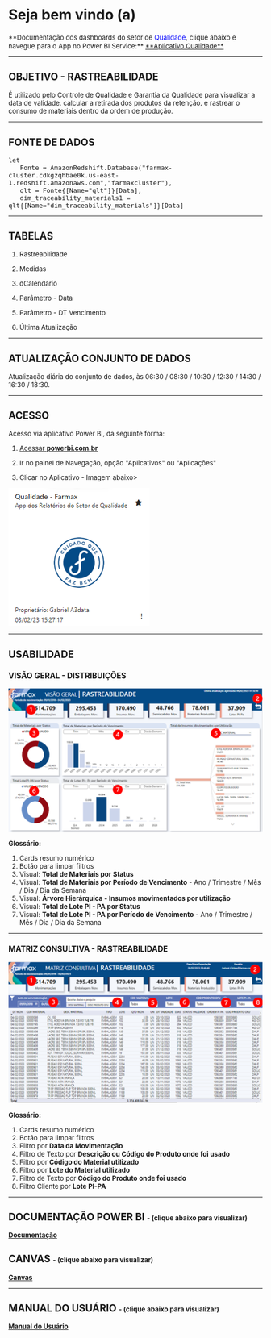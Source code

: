 # **Seja bem vindo (a)**

<font size ="2">
**Documentação dos dashboards do setor de <span style = "color: blue">Qualidade</span>, clique abaixo e navegue para o App no Power BI Service:**

<a href="https://app.powerbi.com/Redirect?action=OpenApp&appId=e88e92bc-c6dd-4cd4-b79e-2eb32b033931&ctid=4019cfa9-aae5-4964-912e-b0e0bb606d37" target="_blank">
**Aplicativo Qualidade**
</a>

---

<font size ="2">

## **OBJETIVO - RASTREABILIDADE**
É utilizado pelo Controle de Qualidade e Garantia da Qualidade para visualizar a data de validade, calcular a retirada dos produtos da retenção, e  rastrear o  consumo de materiais dentro da ordem de produção.

---

## **FONTE DE DADOS**

~~~
let
   Fonte = AmazonRedshift.Database("farmax-cluster.cdkgzqhbae0k.us-east-1.redshift.amazonaws.com","farmaxcluster"),
   qlt = Fonte{[Name="qlt"]}[Data],
   dim_traceability_materials1 = qlt{[Name="dim_traceability_materials"]}[Data]
~~~

---
## **TABELAS**

1. Rastreabilidade

2. Medidas

3. dCalendario	 

4. Parâmetro - Data	

5. Parâmetro - DT Vencimento		

6. Última Atualização	
	

---
## **ATUALIZAÇÃO CONJUNTO DE DADOS**
Atualização diária do conjunto de dados, às 06:30 / 08:30 / 10:30 / 12:30 / 14:30 / 16:30 / 18:30.

---
## **ACESSO**
Acesso via aplicativo Power BI, da seguinte forma:

<a href="https://app.powerbi.com/home" target="_blank">

1. Acessar **powerbi.com.br** </a>

2. Ir no painel de Navegação, opção "Aplicativos" ou "Aplicações"

3. Clicar no Aplicativo - Imagem abaixo>

![Imagem App Mkt](AD_Qualidade/APP_QUALIDADE.png)

---

## **USABILIDADE**


### **VISÃO GERAL - DISTRIBUIÇÕES**

![Matriz](AD_Qualidade/RASTREABILIDADE_01_VISAO_GERAL.png)



**Glossário:**

1. Cards resumo numérico
2. Botão para limpar filtros
3. Visual: **Total de Materiais por Status** 
4. Visual: **Total de Materiais por Período de Vencimento**  <font size ="2"> - Ano / Trimestre / Mês / Dia / Dia da Semana  </font>
5. Visual: **Árvore Hierárquica - Insumos movimentados por utilização**
6. Visual: **Total de Lote PI - PA por Status**
7. Visual: **Total de Lote PI - PA  por Período de Vencimento**  <font size ="2"> - Ano / Trimestre / Mês / Dia / Dia da Semana  </font>
---


### **MATRIZ CONSULTIVA - RASTREABILIDADE**

![Matriz](AD_Qualidade/RASTREABILIDADE_02_MATRIZ.png)



**Glossário:**

1. Cards resumo numérico
2. Botão para limpar filtros
3. Filtro por **Data da Movimentação**
4. Filtro de Texto por **Descrição ou Código do Produto onde foi usado**
5. Filtro por **Código do Material utilizado**
6. Filtro por **Lote do Material utilizado**
7. Filtro de Texto por **Código do Produto onde foi usado**
8. Filtro Cliente por **Lote PI-PA**
---


## **DOCUMENTAÇÃO POWER BI** <font size ="2"> - (clique abaixo para visualizar) </font>


[**Documentação**](AD_Qualidade/DOC_PBI_RASTREABILIDADE.htm)

## **CANVAS** <font size ="2"> - (clique abaixo para visualizar) </font>

[**Canvas**](AD_Qualidade/CANVAS_QUALIDADE.pdf)

---

## **MANUAL DO USUÁRIO** <font size ="2"> - (clique abaixo para visualizar) </font>

[**Manual do Usuário**](AD_Qualidade/MANUAL_USUARIO.pdf)



</font>
